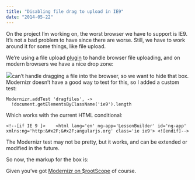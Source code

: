 ```yaml
---
title: "Disabling file drag to upload in IE9"
date: "2014-05-22"
---
```


On the project I’m working on, the worst browser we have to support is IE9. It’s not a bad problem to have since there are worse. Still, we have to work around it for some things, like file upload.

We’re using a file upload [plugin](https://github.com/blueimp/jQuery-File-Upload) to handle browser file uploading, and on modern browsers we have a nice drop zone:

![](http://static1.squarespace.com/static/554569a4e4b0b68214c1f5d9/55457b34e4b0fca745eb358d/55457b36e4b0fca745eb379a/1430616928194//img.png/blueimp/jQuery-File-Upload/wiki/Browser-support#drag--drop)can’t handle dragging a file into the browser, so we want to hide that box. Modernizr doesn’t have a good way to test for this, so I added a custom test:

```
Modernizr.addTest 'dragfiles', ->
  !document.getElementsByClassName('ie9').length

```

Which works with the current HTML conditional:

```
<!--[if IE 9 ]>    <html lang='en' ng-app='LessonBuilder' id='ng-app' xmlns:ng='http:&#x2F;&#x2F;angularjs.org' class='ie ie9'> <![endif]-->

```

The Modernizr test may not be pretty, but it works, and can be extended or modified in the future.

So now, the markup for the box is:

Given you’ve got [Modernizr on $rootScope](http://ia-n.com/post/86508173547/modernizr-in-angular-templates) of course.
